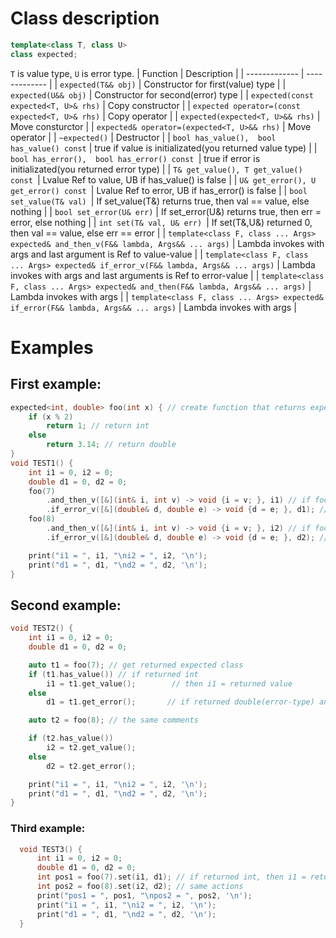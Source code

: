 # Class description
```cpp
template<class T, class U>
class expected;
```
```T``` is value type, ```U``` is error type.
| Function  | Description |
| ------------- | ------------- |
| ```expected(T&& obj)```  | Constructor for first(value) type  |
| ```expected(U&& obj)```  | Constructor for second(error) type  |
| ```expected(const expected<T, U>& rhs)``` | Copy constructor |
| ```expected operator=(const expected<T, U>& rhs)``` | Copy operator |
| ```expected(expected<T, U>&& rhs)``` | Move consturctor |
| ```expected& operator=(expected<T, U>&& rhs)``` | Move operator |
| ```~expected()``` | Destructor |
| ```bool has_value(),  bool has_value() const``` | true if value is initializated(you returned value type) |
| ```bool has_error(),  bool has_error() const ```| true if error is initializated(you returned error type) |
| ```T& get_value(), T get_value() const ```| Lvalue Ref to value, UB if has_value() is false |
| ```U& get_error(), U get_error() const ```| Lvalue Ref to error, UB if has_error() is false |
| ```bool set_value(T& val) ```| If set_value(T&) returns true, then val == value, else nothing |
| ```bool set_error(U& err)``` | If set_error(U&) returns true, then err = error, else nothing |
| ```int set(T& val, U& err) ```| If set(T&,U&) returned 0, then val == value, else err == error |
| ```template<class F, class ... Args> expected& and_then_v(F&& lambda, Args&& ... args)``` | Lambda invokes with args and last argument is Ref to value-value |
| ```template<class F, class ... Args> expected& if_error_v(F&& lambda, Args&& ... args)``` | Lambda invokes with args and last arguments is Ref to error-value |
| ```template<class F, class ... Args> expected& and_then(F&& lambda, Args&& ... args)``` | Lambda invokes with args |
| ```template<class F, class ... Args> expected& if_error(F&& lambda, Args&& ... args)``` | Lambda invokes with args |


# Examples
## First example:
```cpp 
expected<int, double> foo(int x) { // create function that returns expected 
    if (x % 2)
        return 1; // return int 
    else
        return 3.14; // return double
}
void TEST1() {
    int i1 = 0, i2 = 0;
    double d1 = 0, d2 = 0;
    foo(7)
        .and_then_v([&](int& i, int v) -> void {i = v; }, i1) // if foo returns int, then  i1 = returned value
        .if_error_v([&](double& d, double e) -> void {d = e; }, d1); // if foo returns double, then d1 = returned value
    foo(8)
        .and_then_v([&](int& i, int v) -> void {i = v; }, i2) // if foo returns int, then  i1 = returned value
        .if_error_v([&](double& d, double e) -> void {d = e; }, d2); // if foo returns double, then d2 = returned value

    print("i1 = ", i1, "\ni2 = ", i2, '\n');
    print("d1 = ", d1, "\nd2 = ", d2, '\n');
}
```
## Second example:
```cpp
void TEST2() { 
    int i1 = 0, i2 = 0;
    double d1 = 0, d2 = 0;

    auto t1 = foo(7); // get returned expected class
    if (t1.has_value()) // if returned int
        i1 = t1.get_value();        // then i1 = returned value
    else 
        d1 = t1.get_error();       // if returned double(error-type) and d1 = returned value

    auto t2 = foo(8); // the same comments

    if (t2.has_value())
        i2 = t2.get_value();
    else 
        d2 = t2.get_error();       

    print("i1 = ", i1, "\ni2 = ", i2, '\n');
    print("d1 = ", d1, "\nd2 = ", d2, '\n');
}
```
### Third example:
```cpp
  void TEST3() {
      int i1 = 0, i2 = 0;
      double d1 = 0, d2 = 0;
      int pos1 = foo(7).set(i1, d1); // if returned int, then i1 = returned value, else d1 = returned value
      int pos2 = foo(8).set(i2, d2); // same actions
      print("pos1 = ", pos1, "\npos2 = ", pos2, '\n');
      print("i1 = ", i1, "\ni2 = ", i2, '\n');
      print("d1 = ", d1, "\nd2 = ", d2, '\n');
  }    

```
